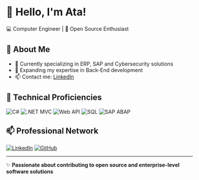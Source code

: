 
# 👋 Hello, I'm Ata!

💻 Computer Engineer | 🚀 Open Source Enthusiast

## 📌 About Me
- 🔭 Currently specializing in ERP, SAP and Cybersecurity solutions
- 🌱 Expanding my expertise in Back-End development
- 📫 Contact me: [LinkedIn](https://www.linkedin.com/in/efe-ata-akan-04154a148/)

## 🚀 Technical Proficiencies
![C#](https://img.shields.io/badge/-C%23-239120?style=flat-square&logo=c-sharp&logoColor=white)
![.NET MVC](https://img.shields.io/badge/-.NET%20MVC-512BD4?style=flat-square&logo=dotnet&logoColor=white)
![Web API](https://img.shields.io/badge/-Web%20API-0088CC?style=flat-square&logo=web&logoColor=white)
![SQL](https://img.shields.io/badge/-SQL-CC2927?style=flat-square&logo=microsoft-sql-server&logoColor=white)
![SAP ABAP](https://img.shields.io/badge/-SAP%20ABAP-0FAAFF?style=flat-square&logo=sap&logoColor=white)

## 📫 Professional Network
[![LinkedIn](https://img.shields.io/badge/LinkedIn-%230077B5.svg?style=flat-square&logo=linkedin&logoColor=white)](https://www.linkedin.com/in/efe-ata-akan-04154a148/)
[![GitHub](https://img.shields.io/badge/GitHub-181717?style=flat-square&logo=github&logoColor=white)](https://github.com/eaa1648)

---
✨ **Passionate about contributing to open source and enterprise-level software solutions**
